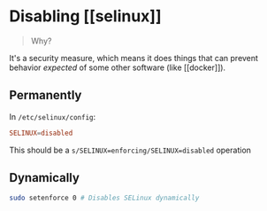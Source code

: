 # Disabling [[selinux]]

> Why?

It's a security measure, which means it does things that can prevent behavior _expected_ of some other software (like [[docker]]).

## Permanently

In `/etc/selinux/config`:
```conf
SELINUX=disabled
```
This should be a `s/SELINUX=enforcing/SELINUX=disabled` operation

## Dynamically

```sh
sudo setenforce 0 # Disables SELinux dynamically
```
